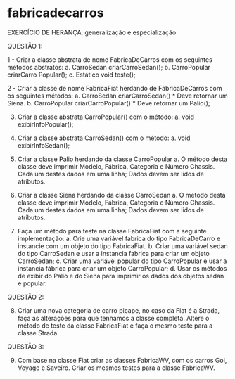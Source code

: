 # fabricadecarros
EXERCÍCIO DE HERANÇA: generalização e especialização

QUESTÃO 1:

1 - Criar a classe abstrata de nome FabricaDeCarros com os seguintes métodos abstratos: 
  a. CarroSedan criarCarroSedan(); 
  b. CarroPopular criarCarro Popular(); 
  c. Estático void teste(); 

2 - Criar a classe de nome FabricaFiat herdando de FabricaDeCarros com os seguintes métodos: 
  a. CarroSedan criarCarroSedan() 
    * Deve retornar um Siena. 
  b. CarroPopular criarCarroPopular() 
    * Deve retornar um Palio();
  
3. Criar a classe abstrata CarroPopular() com o método: 
  a. void exibirInfoPopular(); 

4. Criar a classe abstrata CarroSedan() com o método: 
  a. void exibirInfoSedan(); 

5. Criar a classe Palio herdando da classe CarroPopular 
  a. O método desta classe deve imprimir Modelo, Fábrica, Categoria e Número Chassis. 
  Cada um destes dados em uma linha; Dados devem ser lidos de atributos. 

6. Criar a classe Siena herdando da classe CarroSedan 
  a. O método desta classe deve imprimir Modelo, Fábrica, Categoria e Número Chassis. 
  Cada um destes dados em uma linha; Dados devem ser lidos de atributos. 

7. Faça um método para  teste na classe FabricaFiat com a seguinte implementação: 
  a.  Crie uma variável fabrica do tipo FabricaDeCarro e instancie com um objeto do tipo FabricaFiat. 
  b. Criar uma variável sedan do tipo CarroSedan e usar a instancia fabrica para criar um objeto CarroSedan; 
  c. Criar uma variável popular do tipo CarroPopular e usar a instancia fábrica para criar um objeto CarroPopular; 
  d. Usar os métodos de exibir do Palio e do Siena para imprimir os dados dos objetos sedan e popular. 
  
QUESTÃO 2:  

8. Criar uma nova categoria de carro picape, no caso da Fiat é a Strada, faça as alterações para que tenhamos a classe completa. 
Altere o método de teste da classe  FabricaFiat e faça o mesmo teste para a classe Strada. 

QUESTÃO 3:

9. Com base na classe Fiat criar as classes FabricaWV, com os carros Gol, Voyage e Saveiro. 
Criar os mesmos testes para a classe FabricaWV. 

